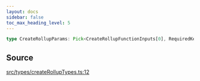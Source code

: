 ```yaml
---
layout: docs
sidebar: false
toc_max_heading_level: 5
---
```


```ts
type CreateRollupParams: Pick<CreateRollupFunctionInputs[0], RequiredKeys> & Partial<Omit<CreateRollupFunctionInputs[0], RequiredKeys>>;
```

## Source

[src/types/createRollupTypes.ts:12](https://github.com/OffchainLabs/arbitrum-orbit-sdk/blob/9d5595a042e42f7d6b9af10a84816c98ea30f330/src/types/createRollupTypes.ts#L12)
